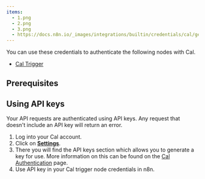 ```yaml
---
items:
  - 1.png
  - 2.png
  - 3.png
  - https://docs.n8n.io/_images/integrations/builtin/credentials/cal/getting-api-key.gif
---
```


<p>You can use these credentials to authenticate the following nodes with Cal.</p>
<ul>
  <li>
    <a target="_blank" href="https://docs.n8n.io/integrations/builtin/trigger-nodes/n8n-nodes-base.caltrigger/">Cal Trigger</a>
  </li>
</ul>
<h2>Prerequisites</h2>
<h2>Using API keys</h2>
<p>Your API requests are authenticated using API keys. Any request that doesn't include an API key will return an error.</p>
<ol>
  <li>Log into your Cal account.</li>
  <li>Click on <a target="_blank" href="/settings"><strong>Settings</strong></a>.</li>
  <li>There you will find the API keys section which allows you to generate a key for use. More information on this can be found on the <a href="https://developer.timely/api/authentication">Cal Authentication</a> page.</li>
  <li>Use API key in your Cal trigger node credentials in n8n.</li>
</ol>
